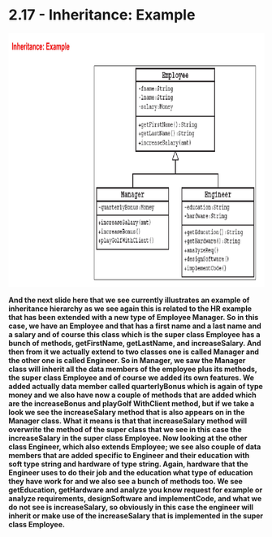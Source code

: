 # 2.17 - Inheritance: Example

<img src="/images/02_17_01.jpg" width="800" height="500">

**And the next slide here that we see currently illustrates an example of inheritance hierarchy as we see again this is related to the HR example that has been extended with a new type of Employee Manager. So in this case, we have an Employee and that has a first name and a last name and a salary and of course this class which is the super class Employee has a bunch of methods, getFirstName, getLastName, and increaseSalary. And then from it we actually extend to two classes one is called Manager and the other one is called Engineer. So in Manager, we saw the Manager class will inherit all the data members of the employee plus its methods, the super class Employee and of course we added its own features. We added actually data member called quarterlyBonus which is again of type money and we also have now a couple of methods that are added which are the increaseBonus and playGolf WithClient method, but if we take a look we see the increaseSalary method that is also appears on in the Manager class. What it means is that that increaseSalary method will overwrite the method of the super class that we see in this case the increaseSalary in the super class Employee. Now looking at the other class Engineer, which also extends Employee; we see also couple of data members that are added specific to Engineer and their education with soft type string and hardware of type string. Again, hardware that the Engineer uses to do their job and the education what type of education they have work for and we also see a bunch of methods too. We see getEducation, getHardware and analyze you know request for example or analyze requirements, designSoftware and implementCode, and what we do not see is increaseSalary, so obviously in this case the engineer will inherit or make use of the increaseSalary that is implemented in the super class Employee.**